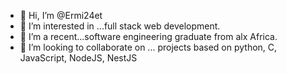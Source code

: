 - 👋 Hi, I’m @Ermi24et
- 👀 I’m interested in ...full stack web development.
- 🌱 I’m a recent...software engineering graduate from alx Africa.
- 💞️ I’m looking to collaborate on ... projects based on python, C, JavaScript, NodeJS, NestJS

<!---
Ermi24et/Ermi24et is a ✨ special ✨ repository because its `README.md` (this file) appears on your GitHub profile.
You can click the Preview link to take a look at your changes.
--->
